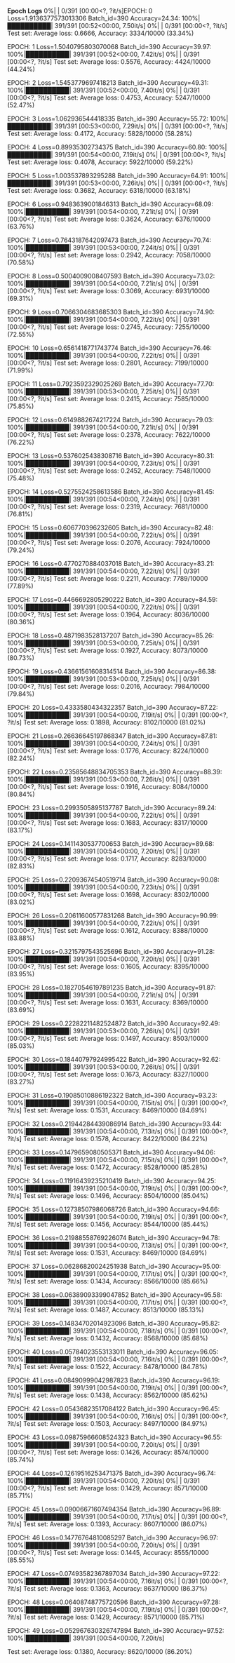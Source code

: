 **Epoch Logs**
  0%|          | 0/391 [00:00<?, ?it/s]EPOCH: 0
Loss=1.9136377573013306 Batch_id=390 Accuracy=24.34: 100%|██████████| 391/391 [00:52<00:00,  7.50it/s]
  0%|          | 0/391 [00:00<?, ?it/s]
Test set: Average loss: 0.6666, Accuracy: 3334/10000 (33.34%)

EPOCH: 1
Loss=1.5040795803070068 Batch_id=390 Accuracy=39.97: 100%|██████████| 391/391 [00:52<00:00,  7.42it/s]
  0%|          | 0/391 [00:00<?, ?it/s]
Test set: Average loss: 0.5576, Accuracy: 4424/10000 (44.24%)

EPOCH: 2
Loss=1.5453779697418213 Batch_id=390 Accuracy=49.31: 100%|██████████| 391/391 [00:52<00:00,  7.40it/s]
  0%|          | 0/391 [00:00<?, ?it/s]
Test set: Average loss: 0.4753, Accuracy: 5247/10000 (52.47%)

EPOCH: 3
Loss=1.062936544418335 Batch_id=390 Accuracy=55.72: 100%|██████████| 391/391 [00:53<00:00,  7.29it/s]
  0%|          | 0/391 [00:00<?, ?it/s]
Test set: Average loss: 0.4172, Accuracy: 5828/10000 (58.28%)

EPOCH: 4
Loss=0.89935302734375 Batch_id=390 Accuracy=60.80: 100%|██████████| 391/391 [00:54<00:00,  7.19it/s]
  0%|          | 0/391 [00:00<?, ?it/s]
Test set: Average loss: 0.4078, Accuracy: 5922/10000 (59.22%)

EPOCH: 5
Loss=1.003537893295288 Batch_id=390 Accuracy=64.91: 100%|██████████| 391/391 [00:53<00:00,  7.26it/s]
  0%|          | 0/391 [00:00<?, ?it/s]
Test set: Average loss: 0.3682, Accuracy: 6318/10000 (63.18%)

EPOCH: 6
Loss=0.9483639001846313 Batch_id=390 Accuracy=68.09: 100%|██████████| 391/391 [00:54<00:00,  7.21it/s]
  0%|          | 0/391 [00:00<?, ?it/s]
Test set: Average loss: 0.3624, Accuracy: 6376/10000 (63.76%)

EPOCH: 7
Loss=0.7643187642097473 Batch_id=390 Accuracy=70.74: 100%|██████████| 391/391 [00:53<00:00,  7.24it/s]
  0%|          | 0/391 [00:00<?, ?it/s]
Test set: Average loss: 0.2942, Accuracy: 7058/10000 (70.58%)

EPOCH: 8
Loss=0.5004009008407593 Batch_id=390 Accuracy=73.02: 100%|██████████| 391/391 [00:54<00:00,  7.21it/s]
  0%|          | 0/391 [00:00<?, ?it/s]
Test set: Average loss: 0.3069, Accuracy: 6931/10000 (69.31%)

EPOCH: 9
Loss=0.7066304683685303 Batch_id=390 Accuracy=74.90: 100%|██████████| 391/391 [00:54<00:00,  7.22it/s]
  0%|          | 0/391 [00:00<?, ?it/s]
Test set: Average loss: 0.2745, Accuracy: 7255/10000 (72.55%)

EPOCH: 10
Loss=0.6561418771743774 Batch_id=390 Accuracy=76.46: 100%|██████████| 391/391 [00:54<00:00,  7.22it/s]
  0%|          | 0/391 [00:00<?, ?it/s]
Test set: Average loss: 0.2801, Accuracy: 7199/10000 (71.99%)

EPOCH: 11
Loss=0.7923592329025269 Batch_id=390 Accuracy=77.70: 100%|██████████| 391/391 [00:53<00:00,  7.25it/s]
  0%|          | 0/391 [00:00<?, ?it/s]
Test set: Average loss: 0.2415, Accuracy: 7585/10000 (75.85%)

EPOCH: 12
Loss=0.6149882674217224 Batch_id=390 Accuracy=79.03: 100%|██████████| 391/391 [00:54<00:00,  7.21it/s]
  0%|          | 0/391 [00:00<?, ?it/s]
Test set: Average loss: 0.2378, Accuracy: 7622/10000 (76.22%)

EPOCH: 13
Loss=0.5376025438308716 Batch_id=390 Accuracy=80.31: 100%|██████████| 391/391 [00:54<00:00,  7.23it/s]
  0%|          | 0/391 [00:00<?, ?it/s]
Test set: Average loss: 0.2452, Accuracy: 7548/10000 (75.48%)

EPOCH: 14
Loss=0.5275524258613586 Batch_id=390 Accuracy=81.45: 100%|██████████| 391/391 [00:54<00:00,  7.24it/s]
  0%|          | 0/391 [00:00<?, ?it/s]
Test set: Average loss: 0.2319, Accuracy: 7681/10000 (76.81%)

EPOCH: 15
Loss=0.606770396232605 Batch_id=390 Accuracy=82.48: 100%|██████████| 391/391 [00:54<00:00,  7.22it/s]
  0%|          | 0/391 [00:00<?, ?it/s]
Test set: Average loss: 0.2076, Accuracy: 7924/10000 (79.24%)

EPOCH: 16
Loss=0.4770270884037018 Batch_id=390 Accuracy=83.21: 100%|██████████| 391/391 [00:54<00:00,  7.22it/s]
  0%|          | 0/391 [00:00<?, ?it/s]
Test set: Average loss: 0.2211, Accuracy: 7789/10000 (77.89%)

EPOCH: 17
Loss=0.4466692805290222 Batch_id=390 Accuracy=84.59: 100%|██████████| 391/391 [00:54<00:00,  7.22it/s]
  0%|          | 0/391 [00:00<?, ?it/s]
Test set: Average loss: 0.1964, Accuracy: 8036/10000 (80.36%)

EPOCH: 18
Loss=0.4871983528137207 Batch_id=390 Accuracy=85.26: 100%|██████████| 391/391 [00:53<00:00,  7.25it/s]
  0%|          | 0/391 [00:00<?, ?it/s]
Test set: Average loss: 0.1927, Accuracy: 8073/10000 (80.73%)

EPOCH: 19
Loss=0.43661561608314514 Batch_id=390 Accuracy=86.38: 100%|██████████| 391/391 [00:53<00:00,  7.25it/s]
  0%|          | 0/391 [00:00<?, ?it/s]
Test set: Average loss: 0.2016, Accuracy: 7984/10000 (79.84%)

EPOCH: 20
Loss=0.4333580434322357 Batch_id=390 Accuracy=87.22: 100%|██████████| 391/391 [00:54<00:00,  7.19it/s]
  0%|          | 0/391 [00:00<?, ?it/s]
Test set: Average loss: 0.1898, Accuracy: 8102/10000 (81.02%)

EPOCH: 21
Loss=0.26636645197868347 Batch_id=390 Accuracy=87.81: 100%|██████████| 391/391 [00:54<00:00,  7.24it/s]
  0%|          | 0/391 [00:00<?, ?it/s]
Test set: Average loss: 0.1776, Accuracy: 8224/10000 (82.24%)

EPOCH: 22
Loss=0.23585648834705353 Batch_id=390 Accuracy=88.39: 100%|██████████| 391/391 [00:53<00:00,  7.26it/s]
  0%|          | 0/391 [00:00<?, ?it/s]
Test set: Average loss: 0.1916, Accuracy: 8084/10000 (80.84%)

EPOCH: 23
Loss=0.2993505895137787 Batch_id=390 Accuracy=89.24: 100%|██████████| 391/391 [00:54<00:00,  7.22it/s]
  0%|          | 0/391 [00:00<?, ?it/s]
Test set: Average loss: 0.1683, Accuracy: 8317/10000 (83.17%)

EPOCH: 24
Loss=0.1411430537700653 Batch_id=390 Accuracy=89.68: 100%|██████████| 391/391 [00:54<00:00,  7.20it/s]
  0%|          | 0/391 [00:00<?, ?it/s]
Test set: Average loss: 0.1717, Accuracy: 8283/10000 (82.83%)

EPOCH: 25
Loss=0.22093674540519714 Batch_id=390 Accuracy=90.08: 100%|██████████| 391/391 [00:54<00:00,  7.23it/s]
  0%|          | 0/391 [00:00<?, ?it/s]
Test set: Average loss: 0.1698, Accuracy: 8302/10000 (83.02%)

EPOCH: 26
Loss=0.20611600577831268 Batch_id=390 Accuracy=90.99: 100%|██████████| 391/391 [00:54<00:00,  7.22it/s]
  0%|          | 0/391 [00:00<?, ?it/s]
Test set: Average loss: 0.1612, Accuracy: 8388/10000 (83.88%)

EPOCH: 27
Loss=0.3215797543525696 Batch_id=390 Accuracy=91.28: 100%|██████████| 391/391 [00:54<00:00,  7.20it/s]
  0%|          | 0/391 [00:00<?, ?it/s]
Test set: Average loss: 0.1605, Accuracy: 8395/10000 (83.95%)

EPOCH: 28
Loss=0.18270546197891235 Batch_id=390 Accuracy=91.87: 100%|██████████| 391/391 [00:54<00:00,  7.21it/s]
  0%|          | 0/391 [00:00<?, ?it/s]
Test set: Average loss: 0.1631, Accuracy: 8369/10000 (83.69%)

EPOCH: 29
Loss=0.22282211482524872 Batch_id=390 Accuracy=92.49: 100%|██████████| 391/391 [00:53<00:00,  7.26it/s]
  0%|          | 0/391 [00:00<?, ?it/s]
Test set: Average loss: 0.1497, Accuracy: 8503/10000 (85.03%)

EPOCH: 30
Loss=0.18440797924995422 Batch_id=390 Accuracy=92.62: 100%|██████████| 391/391 [00:53<00:00,  7.26it/s]
  0%|          | 0/391 [00:00<?, ?it/s]
Test set: Average loss: 0.1673, Accuracy: 8327/10000 (83.27%)

EPOCH: 31
Loss=0.19085010886192322 Batch_id=390 Accuracy=93.23: 100%|██████████| 391/391 [00:54<00:00,  7.15it/s]
  0%|          | 0/391 [00:00<?, ?it/s]
Test set: Average loss: 0.1531, Accuracy: 8469/10000 (84.69%)

EPOCH: 32
Loss=0.21944284439086914 Batch_id=390 Accuracy=93.44: 100%|██████████| 391/391 [00:54<00:00,  7.13it/s]
  0%|          | 0/391 [00:00<?, ?it/s]
Test set: Average loss: 0.1578, Accuracy: 8422/10000 (84.22%)

EPOCH: 33
Loss=0.1479659080505371 Batch_id=390 Accuracy=94.06: 100%|██████████| 391/391 [00:54<00:00,  7.15it/s]
  0%|          | 0/391 [00:00<?, ?it/s]
Test set: Average loss: 0.1472, Accuracy: 8528/10000 (85.28%)

EPOCH: 34
Loss=0.11916439235210419 Batch_id=390 Accuracy=94.25: 100%|██████████| 391/391 [00:54<00:00,  7.19it/s]
  0%|          | 0/391 [00:00<?, ?it/s]
Test set: Average loss: 0.1496, Accuracy: 8504/10000 (85.04%)

EPOCH: 35
Loss=0.12738507986068726 Batch_id=390 Accuracy=94.66: 100%|██████████| 391/391 [00:54<00:00,  7.19it/s]
  0%|          | 0/391 [00:00<?, ?it/s]
Test set: Average loss: 0.1456, Accuracy: 8544/10000 (85.44%)

EPOCH: 36
Loss=0.21988558769226074 Batch_id=390 Accuracy=94.78: 100%|██████████| 391/391 [00:54<00:00,  7.13it/s]
  0%|          | 0/391 [00:00<?, ?it/s]
Test set: Average loss: 0.1531, Accuracy: 8469/10000 (84.69%)

EPOCH: 37
Loss=0.06286820024251938 Batch_id=390 Accuracy=95.00: 100%|██████████| 391/391 [00:54<00:00,  7.17it/s]
  0%|          | 0/391 [00:00<?, ?it/s]
Test set: Average loss: 0.1434, Accuracy: 8566/10000 (85.66%)

EPOCH: 38
Loss=0.06389093399047852 Batch_id=390 Accuracy=95.58: 100%|██████████| 391/391 [00:54<00:00,  7.17it/s]
  0%|          | 0/391 [00:00<?, ?it/s]
Test set: Average loss: 0.1487, Accuracy: 8513/10000 (85.13%)

EPOCH: 39
Loss=0.14834702014923096 Batch_id=390 Accuracy=95.82: 100%|██████████| 391/391 [00:54<00:00,  7.18it/s]
  0%|          | 0/391 [00:00<?, ?it/s]
Test set: Average loss: 0.1432, Accuracy: 8568/10000 (85.68%)

EPOCH: 40
Loss=0.05784023553133011 Batch_id=390 Accuracy=96.05: 100%|██████████| 391/391 [00:54<00:00,  7.16it/s]
  0%|          | 0/391 [00:00<?, ?it/s]
Test set: Average loss: 0.1522, Accuracy: 8478/10000 (84.78%)

EPOCH: 41
Loss=0.08490999042987823 Batch_id=390 Accuracy=96.19: 100%|██████████| 391/391 [00:54<00:00,  7.19it/s]
  0%|          | 0/391 [00:00<?, ?it/s]
Test set: Average loss: 0.1438, Accuracy: 8562/10000 (85.62%)

EPOCH: 42
Loss=0.05436823517084122 Batch_id=390 Accuracy=96.45: 100%|██████████| 391/391 [00:54<00:00,  7.16it/s]
  0%|          | 0/391 [00:00<?, ?it/s]
Test set: Average loss: 0.1503, Accuracy: 8497/10000 (84.97%)

EPOCH: 43
Loss=0.09875966608524323 Batch_id=390 Accuracy=96.55: 100%|██████████| 391/391 [00:54<00:00,  7.20it/s]
  0%|          | 0/391 [00:00<?, ?it/s]
Test set: Average loss: 0.1426, Accuracy: 8574/10000 (85.74%)

EPOCH: 44
Loss=0.12619516253471375 Batch_id=390 Accuracy=96.74: 100%|██████████| 391/391 [00:54<00:00,  7.20it/s]
  0%|          | 0/391 [00:00<?, ?it/s]
Test set: Average loss: 0.1429, Accuracy: 8571/10000 (85.71%)

EPOCH: 45
Loss=0.09006671607494354 Batch_id=390 Accuracy=96.89: 100%|██████████| 391/391 [00:54<00:00,  7.17it/s]
  0%|          | 0/391 [00:00<?, ?it/s]
Test set: Average loss: 0.1393, Accuracy: 8607/10000 (86.07%)

EPOCH: 46
Loss=0.14776764810085297 Batch_id=390 Accuracy=96.97: 100%|██████████| 391/391 [00:54<00:00,  7.20it/s]
  0%|          | 0/391 [00:00<?, ?it/s]
Test set: Average loss: 0.1445, Accuracy: 8555/10000 (85.55%)

EPOCH: 47
Loss=0.07493582367897034 Batch_id=390 Accuracy=97.22: 100%|██████████| 391/391 [00:54<00:00,  7.16it/s]
  0%|          | 0/391 [00:00<?, ?it/s]
Test set: Average loss: 0.1363, Accuracy: 8637/10000 (86.37%)

EPOCH: 48
Loss=0.06408748775720596 Batch_id=390 Accuracy=97.28: 100%|██████████| 391/391 [00:54<00:00,  7.19it/s]
  0%|          | 0/391 [00:00<?, ?it/s]
Test set: Average loss: 0.1429, Accuracy: 8571/10000 (85.71%)

EPOCH: 49
Loss=0.052967630326747894 Batch_id=390 Accuracy=97.52: 100%|██████████| 391/391 [00:54<00:00,  7.20it/s]

Test set: Average loss: 0.1380, Accuracy: 8620/10000 (86.20%)

